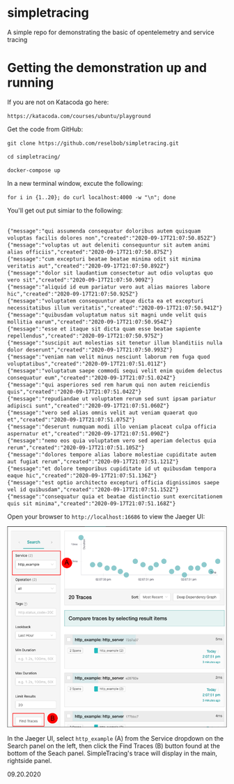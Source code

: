 # simpletracing
A simple repo for demonstrating the basic of opentelemetry and service tracing

# Getting the demonstration up and running

If you are not on Katacoda go here:

`https://katacoda.com/courses/ubuntu/playground`

Get the code from GitHub:

`git clone https://github.com/reselbob/simpletracing.git`

`cd simpletracing/`

`docker-compose up`

In a new terminal window, excute the following:

`for i in {1..20}; do curl localhost:4000 -w "\n"; done`

You'll get out put simiar to the following:

```

{"message":"qui assumenda consequatur doloribus autem quisquam voluptas facilis dolores non","created":"2020-09-17T21:07:50.852Z"}
{"message":"voluptas ut aut deleniti consequuntur sit autem animi alias officiis","created":"2020-09-17T21:07:50.875Z"}
{"message":"cum excepturi beatae beatae minima odit sit minima veritatis aut","created":"2020-09-17T21:07:50.892Z"}
{"message":"dolor sit laudantium consectetur aut odio voluptas quo vero sit","created":"2020-09-17T21:07:50.909Z"}
{"message":"aliquid id eum pariatur vero aut alias maiores labore hic","created":"2020-09-17T21:07:50.925Z"}
{"message":"voluptatem consequuntur atque dicta ea et excepturi necessitatibus illum veritatis","created":"2020-09-17T21:07:50.941Z"}
{"message":"quibusdam voluptatum natus sit magni unde velit quis mollitia earum","created":"2020-09-17T21:07:50.954Z"}
{"message":"esse et itaque sit dicta quam esse beatae sapiente repellendus","created":"2020-09-17T21:07:50.975Z"}
{"message":"suscipit aut molestias sit tenetur illum blanditiis nulla dolor deserunt","created":"2020-09-17T21:07:50.993Z"}
{"message":"veniam nam velit minus nesciunt laborum rem fuga quod voluptatibus","created":"2020-09-17T21:07:51.011Z"}
{"message":"voluptatum saepe commodi sequi velit enim quidem delectus consequatur eum","created":"2020-09-17T21:07:51.024Z"}
{"message":"qui asperiores sed rem harum qui non autem reiciendis quis","created":"2020-09-17T21:07:51.042Z"}
{"message":"repudiandae ut voluptatem rerum sed sunt ipsam pariatur adipisci sunt","created":"2020-09-17T21:07:51.060Z"}
{"message":"vero sed alias omnis velit aut veniam quaerat quo et","created":"2020-09-17T21:07:51.075Z"}
{"message":"deserunt numquam modi illo veniam placeat culpa officia aspernatur et","created":"2020-09-17T21:07:51.090Z"}
{"message":"nemo eos quia voluptatem vero sed aperiam delectus quia rerum","created":"2020-09-17T21:07:51.105Z"}
{"message":"dolores tempore alias labore molestiae cupiditate autem aut fugiat rerum","created":"2020-09-17T21:07:51.121Z"}
{"message":"et dolore temporibus cupiditate id ut quibusdam tempora eaque hic","created":"2020-09-17T21:07:51.136Z"}
{"message":"est optio architecto excepturi officia dignissimos saepe vel id quibusdam","created":"2020-09-17T21:07:51.152Z"}
{"message":"consequatur quia et beatae distinctio sunt exercitationem quis sit minima","created":"2020-09-17T21:07:51.168Z"}

```

Open your browser to `http://localhost:16686` to view the Jaeger UI:

![UI](./ui.png)

In the Jaeger UI, select `http_example` (A) from the Service dropdown on the Search panel on the left, then click the Find Traces (B) button found at the bottom of the Seach panel. SimpleTracing's trace will display in the main, rightside panel.

09.20.2020


